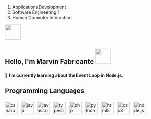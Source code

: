 <!--
**kots565/kots565** is a ✨ _special_ ✨ repository because its `README.md` (this file) appears on your GitHub profile.

Here are some ideas to get you started:

- 🔭 I’m currently working on ...
- 🌱 I’m currently learning ...
- 👯 I’m looking to collaborate on ...
- 🤔 I’m looking for help with ...
- 💬 Ask me about ...
- 📫 How to reach me: ...
- 😄 Pronouns: ...
- ⚡ Fun fact: ...
-->

1. Applications Development
2. Software Engineering 1
3. Human Computer Interaction

<img src="https://media.giphy.com/media/jsHVvDpDMCwbyLuYM0/giphy.gif" width="50">

<h2 align="left">Hello, I'm Marvin Fabricante <img src="https://media.giphy.com/media/jsHVvDpDMCwbyLuYM0/giphy.gif" width="50"></h2>

###

<h4 align="left">🚀 I’m currently learning about the Event Loop in Node.js.</h4>

###

<h2 align="left">Programming Languages</h2>

###

<div style="display: flex; align-items: center; gap: 12px;">
  <a href="https://learn.microsoft.com/en-us/dotnet/csharp/" target="_blank" style="text-decoration: none;">
    <img src="https://skillicons.dev/icons?i=cs" height="40" alt="csharp logo"  />
  </a>
  <a href="https://docs.oracle.com/en/java/" target="_blank" style="text-decoration: none;">
    <img src="https://skillicons.dev/icons?i=java" height="40" alt="java logo"  />
  </a>
  <a href="https://developer.mozilla.org/en-US/docs/Web/JavaScript" target="_blank" style="text-decoration: none;">
    <img src="https://skillicons.dev/icons?i=js" height="40" alt="javascript logo"  />
  </a>
  <a href="https://www.typescriptlang.org/docs/" target="_blank" style="text-decoration: none;">
    <img src="https://skillicons.dev/icons?i=ts" height="40" alt="typescript logo"  />
  </a>
  <a href="https://www.php.net/docs.php" target="_blank" style="text-decoration: none;">
    <img src="https://skillicons.dev/icons?i=php" height="40" alt="php logo"  />
  </a>
  <a href="https://docs.python.org/3/" target="_blank" style="text-decoration: none;">
    <img src="https://skillicons.dev/icons?i=py" height="40" alt="python logo"  />
  </a>
  <a href="https://developer.mozilla.org/en-US/docs/Web/HTML" target="_blank" style="text-decoration: none;">
    <img src="https://skillicons.dev/icons?i=html" height="40" alt="html5 logo"  />
  </a>
  <a href="https://developer.mozilla.org/en-US/docs/Web/CSS" target="_blank" style="text-decoration: none;">
    <img src="https://skillicons.dev/icons?i=css" height="40" alt="css3 logo"  />
  </a>
  <a href="https://developer.mozilla.org/en-US/docs/Web/CSS" target="_blank" style="text-decoration: none;">
    <img src="https://user-images.githubusercontent.com/74038190/212257460-738ff738-247f-4445-a718-cdd0ca76e2db.gif" height="40" alt="node.js logo" />
  </a>
</div>
